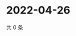 # 2022-04-26

共 0 条

<!-- BEGIN WEIBO -->
<!-- 最后更新时间 Tue Apr 26 2022 00:23:36 GMT+0800 (China Standard Time) -->

<!-- END WEIBO -->
